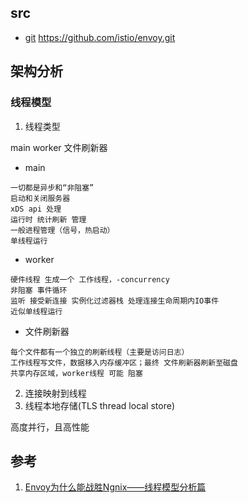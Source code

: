 

## src
- [git](https://github.com/istio/envoy) https://github.com/istio/envoy.git


## 架构分析
### 线程模型
1. 线程类型 

main worker 文件刷新器

- main
```
一切都是异步和“非阻塞”
启动和关闭服务器
xDS api 处理
运行时 统计刷新 管理
一般进程管理（信号，热启动）
单线程运行

```

- worker
```
硬件线程 生成一个 工作线程，-concurrency
非阻塞 事件循环
监听 接受新连接 实例化过滤器栈 处理连接生命周期内IO事件
近似单线程运行
```

- 文件刷新器
```
每个文件都有一个独立的刷新线程（主要是访问日志）
工作线程写文件，数据移入内存缓冲区；最终 文件刷新器刷新至磁盘
共享内存区域，worker线程 可能 阻塞
```



2. 连接映射到线程
3. 线程本地存储(TLS thread local store)

高度并行，且高性能





## 参考
1. [Envoy为什么能战胜Ngnix——线程模型分析篇](https://www.sohu.com/a/244966023_268033)
